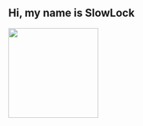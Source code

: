## Hi, my name is SlowLock

 <div>
  <a href="https://github.com/SlowLock">
  <img height="180em" src="https://github-readme-stats.vercel.app/api?username=SlowLock&show_icons=true&theme=github_dark&include_all_commits=true&count_private=true"/>
</div>

##
